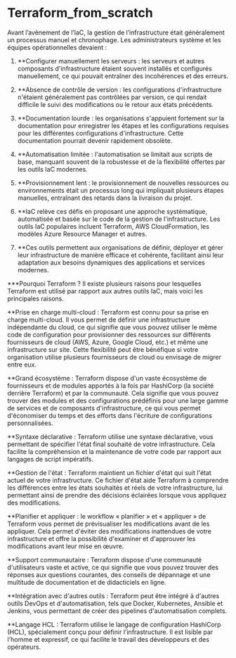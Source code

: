 # Terraform_from_scratch

Avant l’avènement de l’IaC, la gestion de l’infrastructure était généralement un processus manuel et chronophage. Les administrateurs système et les équipes opérationnelles devaient :

1. **Configurer manuellement les serveurs : les serveurs et autres composants d'infrastructure étaient souvent installés et configurés manuellement, ce qui pouvait entraîner des incohérences et des erreurs.

2. **Absence de contrôle de version : les configurations d'infrastructure n'étaient généralement pas contrôlées par version, ce qui rendait difficile le suivi des modifications ou le retour aux états précédents.

3. **Documentation lourde : les organisations s'appuient fortement sur la documentation pour enregistrer les étapes et les configurations requises pour les différentes configurations d'infrastructure. Cette documentation pourrait devenir rapidement obsolète.

4. **Automatisation limitée : l'automatisation se limitait aux scripts de base, manquant souvent de la robustesse et de la flexibilité offertes par les outils IaC modernes.

5. **Provisionnement lent : le provisionnement de nouvelles ressources ou environnements était un processus long qui impliquait plusieurs étapes manuelles, entraînant des retards dans la livraison du projet.

6. **IaC relève ces défis en proposant une approche systématique, automatisée et basée sur le code de la gestion de l'infrastructure. Les outils IaC populaires incluent Terraform, AWS CloudFormation, les modèles Azure Resource Manager et autres.

7. **Ces outils permettent aux organisations de définir, déployer et gérer leur infrastructure de manière efficace et cohérente, facilitant ainsi leur adaptation aux besoins dynamiques des applications et services modernes.

***Pourquoi Terraform ?
Il existe plusieurs raisons pour lesquelles Terraform est utilisé par rapport aux autres outils IaC, mais voici les principales raisons.

**Prise en charge multi-cloud : Terraform est connu pour sa prise en charge multi-cloud. Il vous permet de définir une infrastructure indépendante du cloud, ce qui signifie que vous pouvez utiliser le même code de configuration pour provisionner des ressources sur différents fournisseurs de cloud (AWS, Azure, Google Cloud, etc.) et même une infrastructure sur site. Cette flexibilité peut être bénéfique si votre organisation utilise plusieurs fournisseurs de cloud ou envisage de migrer entre eux.

**Grand écosystème : Terraform dispose d'un vaste écosystème de fournisseurs et de modules apportés à la fois par HashiCorp (la société derrière Terraform) et par la communauté. Cela signifie que vous pouvez trouver des modules et des configurations prédéfinis pour une large gamme de services et de composants d'infrastructure, ce qui vous permet d'économiser du temps et des efforts dans l'écriture de configurations personnalisées.

**Syntaxe déclarative : Terraform utilise une syntaxe déclarative, vous permettant de spécifier l'état final souhaité de votre infrastructure. Cela facilite la compréhension et la maintenance de votre code par rapport aux langages de script impératifs.

**Gestion de l'état : Terraform maintient un fichier d'état qui suit l'état actuel de votre infrastructure. Ce fichier d'état aide Terraform à comprendre les différences entre les états souhaités et réels de votre infrastructure, lui permettant ainsi de prendre des décisions éclairées lorsque vous appliquez des modifications.

**Planifier et appliquer : le workflow « planifier » et « appliquer » de Terraform vous permet de prévisualiser les modifications avant de les appliquer. Cela permet d'éviter des modifications inattendues de votre infrastructure et offre la possibilité d'examiner et d'approuver les modifications avant leur mise en œuvre.

**Support communautaire : Terraform dispose d'une communauté d'utilisateurs vaste et active, ce qui signifie que vous pouvez trouver des réponses aux questions courantes, des conseils de dépannage et une multitude de documentation et de didacticiels en ligne.

**Intégration avec d'autres outils : Terraform peut être intégré à d'autres outils DevOps et d'automatisation, tels que Docker, Kubernetes, Ansible et Jenkins, vous permettant de créer des pipelines d'automatisation complets.

**Langage HCL : Terraform utilise le langage de configuration HashiCorp (HCL), spécialement conçu pour définir l'infrastructure. Il est lisible par l'homme et expressif, ce qui facilite le travail des développeurs et des opérateurs.

